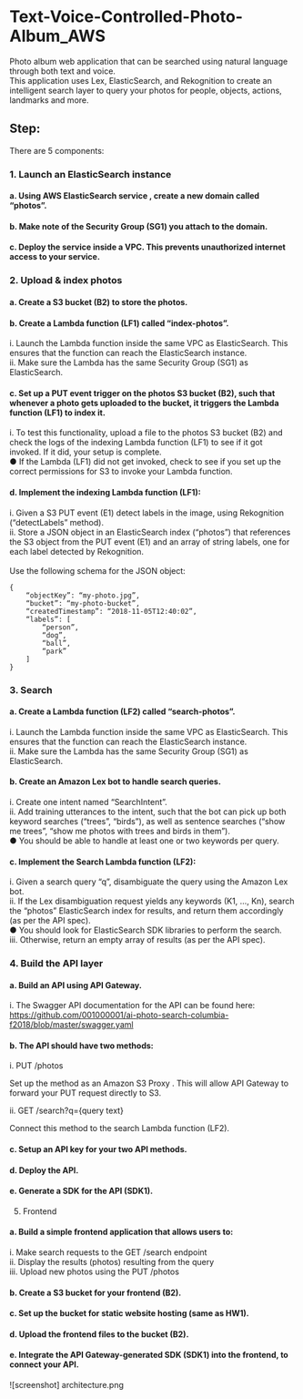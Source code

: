 # Text-Voice-Controlled-Photo-Album_AWS
Photo album web application that can be searched using natural language through both text and voice.<br/>
This application uses Lex, ElasticSearch, and Rekognition to create an intelligent search layer to query your photos for people, objects, actions, landmarks and more.

## Step:

There are 5 components:

### 1.	Launch an ElasticSearch instance 
#### a.	Using AWS ElasticSearch service , create a new domain called “photos”.<br/>
#### b.	Make note of the Security Group (SG1) you attach to the domain.<br/>
#### c.	Deploy the service inside a VPC. This prevents unauthorized internet access to your service.<br/>
### 2.	Upload & index photos
#### a.	Create a S3 bucket (B2) to store the photos.<br/>
#### b.	Create a Lambda function (LF1) called “index-photos”.<br/>
i.	Launch the Lambda function inside the same VPC as ElasticSearch. This ensures that the function can reach the ElasticSearch instance.<br/>
ii.	Make sure the Lambda has the same Security Group (SG1) as ElasticSearch.<br/>
#### c.	Set up a PUT event trigger  on the photos S3 bucket (B2), such that whenever a photo gets uploaded to the bucket, it triggers the Lambda function (LF1) to index it.<br/>
i.	To test this functionality, upload a file to the photos S3 bucket (B2) and check the logs of the indexing Lambda function (LF1) to see if it got invoked. If it did, your setup is complete.<br/>
●	If the Lambda (LF1) did not get invoked, check to see if you set up the correct permissions  for S3 to invoke your Lambda function.<br/>
#### d.	Implement the indexing Lambda function (LF1):<br/>
i.	Given a S3 PUT event (E1) detect labels in the image, using Rekognition  (“detectLabels” method).<br/>
ii.	Store a JSON object in an ElasticSearch index (“photos”) that references the S3 object from the PUT event (E1) and an array of string labels, one for each label detected by Rekognition.<br/>
<br/>
Use the following schema for the JSON object:<br/>
```
{
	“objectKey”: “my-photo.jpg”,
	“bucket”: “my-photo-bucket”,
	“createdTimestamp”: “2018-11-05T12:40:02”,
	“labels”: [
		“person”,
		“dog”,
		“ball”,
		“park”
	]
}
```
### 3.	Search
#### a.	Create a Lambda function (LF2) called “search-photos”.
i.	Launch the Lambda function inside the same VPC as ElasticSearch. This ensures that the function can reach the ElasticSearch instance.<br/>
ii.	Make sure the Lambda has the same Security Group (SG1) as ElasticSearch.<br/>
#### b.	Create an Amazon Lex bot to handle search queries.
i.	Create one intent named “SearchIntent”.<br/>
ii.	Add training utterances to the intent, such that the bot can pick up both keyword searches (“trees”, “birds”), as well as sentence searches (“show me trees”, “show me photos with trees and birds in them”).<br/>
●	You should be able to handle at least one or two keywords per query.<br/>
#### c.	Implement the Search Lambda function (LF2):
i.	Given a search query “q”, disambiguate the query using the Amazon Lex bot.<br/>
ii.	If the Lex disambiguation request yields any keywords (K1, …, Kn), search the “photos” ElasticSearch index for results, and return them accordingly (as per the API spec).<br/>
●	You should look for ElasticSearch SDK libraries to perform the search.<br/>
iii.	Otherwise, return an empty array of results (as per the API spec).<br/>
### 4.	Build the API layer
#### a.	Build an API using API Gateway.
i.	The Swagger API documentation for the API can be found here:<br/>
https://github.com/001000001/ai-photo-search-columbia-f2018/blob/master/swagger.yaml
#### b.	The API should have two methods:
i.	PUT /photos<br/>

Set up the method as an Amazon S3 Proxy . This will allow API Gateway to forward your PUT request directly to S3.<br/>

ii.	GET /search?q={query text}<br/>

Connect this method to the search Lambda function (LF2).<br/>
#### c.	Setup an API key for your two API methods.
#### d.	Deploy the API.
#### e.	Generate a SDK for the API (SDK1).
5.	Frontend
#### a.	Build a simple frontend application that allows users to:
i.	Make search requests to the GET /search endpoint<br/>
ii.	Display the results (photos) resulting from the query<br/>
iii.	Upload new photos using the PUT /photos<br/>
#### b.	Create a S3 bucket for your frontend (B2).
#### c.	Set up the bucket for static website hosting (same as HW1).
#### d.	Upload the frontend files to the bucket (B2).
#### e.	Integrate the API Gateway-generated SDK (SDK1) into the frontend, to connect your API.

![screenshot] architecture.png
